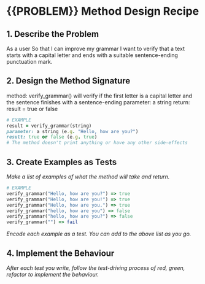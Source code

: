 # {{PROBLEM}} Method Design Recipe

## 1. Describe the Problem

As a user
So that I can improve my grammar
I want to verify that a text starts with a capital letter and ends with a suitable sentence-ending punctuation mark.

## 2. Design the Method Signature

method: verify_grammar() will verify if the first letter is a capital letter and the sentence finishes with a sentence-ending
parameter: a string
return: result = true or false

```ruby
# EXAMPLE
result = verify_grammar(string)
parameter: a string (e.g. "Hello, how are you?")
result: true or false (e.g. true)
# The method doesn't print anything or have any other side-effects
```

## 3. Create Examples as Tests

_Make a list of examples of what the method will take and return._

```ruby
# EXAMPLE
verify_grammar("Hello, how are you?") => true
verify_grammar("Hello, how are you!") => true
verify_grammar("Hello, how are you.") => true
verify_grammar("hello, how are you") => false
verify_grammar("hello, how are you?") => false
verify_grammar("") => fail

```

_Encode each example as a test. You can add to the above list as you go._

## 4. Implement the Behaviour

_After each test you write, follow the test-driving process of red, green, refactor to implement the behaviour._
